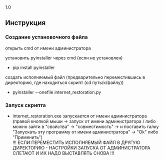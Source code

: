 1.0

## Инструкция

### Создание установочного файла

открыть cmd от имени администратора

установить pyinstaller через cmd (если не установлен)
 - pip install pyinstaller

 создать исполняемый файл (предварительно переместившись в директорию, где находиться скрипт (cd путь/к/файлу))
 - pyinstaller --onefile internet_restoration.py

 ### Запуск скрипта

 - internet_restoration.exe запускается от имени администратора (правой кнопкой мыши -> запуск от имени администратора / либо можно зайти в "свойства" -> "совместимость" -> и поставить галку "Запускать эту программу от имени администратора" -> "Ok" либо "Применить")  
 !!! ЕСЛИ ПЕРЕМЕСТИТЬ ИСПОЛНЯЕМЫЙ ФАЙЛ В ДРУГУЮ ДИРЕКТОРИЮ - НАСТРОЙКИ ЗАПУСКА ОТ АДМИНИСТРАТОРА СЛЕТАЮТ И ИХ НАДО ВЫСТАВЛЯТЬ СНОВА !!!